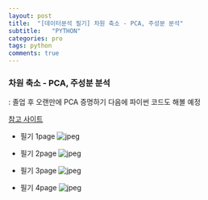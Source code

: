```yaml
---
layout: post
title:  "[데이터분석 필기] 차원 축소 - PCA, 주성분 분석"
subtitle:   "PYTHON"
categories: pro
tags: python
comments: true
---
```


### 차원 축소 - PCA, 주성분 분석
: 졸업 후 오랜만에 PCA 증명하기 다음에 파이썬 코드도 해볼 예정

[참고 사이트](https://excelsior-cjh.tistory.com/167)

- 필기 1page
![jpeg](/assets/img/post_img/PCA/PCA_1.jpeg)

- 필기 2page
![jpeg](/assets/img/post_img/PCA/PCA_2.jpeg)

- 필기 3page
![jpeg](/assets/img/post_img/PCA/PCA_3.jpeg)

- 필기 4page
![jpeg](/assets/img/post_img/PCA/PCA_4.jpeg)
